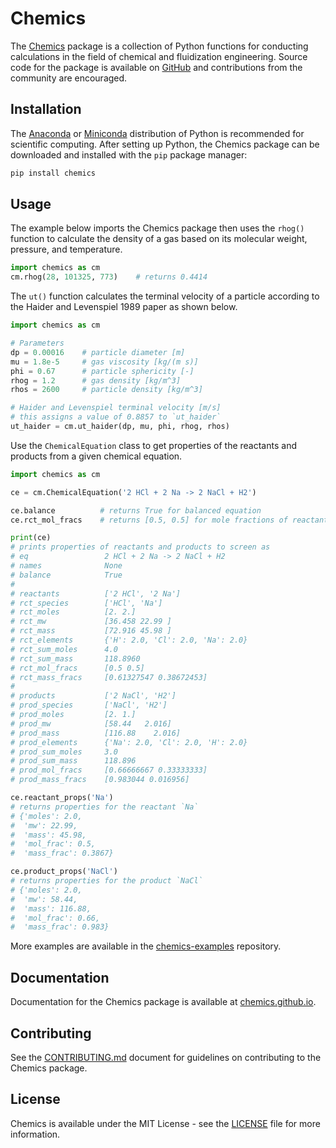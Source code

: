 # Chemics

The [Chemics][] package is a collection of Python functions for conducting calculations in the field of chemical and fluidization engineering. Source code for the package is available on [GitHub][] and contributions from the community are encouraged.

## Installation

The [Anaconda][] or [Miniconda][] distribution of Python is recommended for scientific computing. After setting up Python, the Chemics package can be downloaded and installed with the `pip` package manager:

```bash
pip install chemics
```

## Usage

The example below imports the Chemics package then uses the `rhog()` function to calculate the density of a gas based on its molecular weight, pressure, and temperature.

```python
import chemics as cm
cm.rhog(28, 101325, 773)    # returns 0.4414
```

The `ut()` function calculates the terminal velocity of a particle according to the Haider and Levenspiel 1989 paper as shown below.

```python
import chemics as cm

# Parameters
dp = 0.00016    # particle diameter [m]
mu = 1.8e-5     # gas viscosity [kg/(m s)]
phi = 0.67      # particle sphericity [-]
rhog = 1.2      # gas density [kg/m^3]
rhos = 2600     # particle density [kg/m^3]

# Haider and Levenspiel terminal velocity [m/s]
# this assigns a value of 0.8857 to `ut_haider`
ut_haider = cm.ut_haider(dp, mu, phi, rhog, rhos)
```

Use the `ChemicalEquation` class to get properties of the reactants and products from a given chemical equation.

```python
import chemics as cm

ce = cm.ChemicalEquation('2 HCl + 2 Na -> 2 NaCl + H2')

ce.balance          # returns True for balanced equation
ce.rct_mol_fracs    # returns [0.5, 0.5] for mole fractions of reactants

print(ce)
# prints properties of reactants and products to screen as
# eq                 2 HCl + 2 Na -> 2 NaCl + H2
# names              None
# balance            True
#
# reactants          ['2 HCl', '2 Na']
# rct_species        ['HCl', 'Na']
# rct_moles          [2. 2.]
# rct_mw             [36.458 22.99 ]
# rct_mass           [72.916 45.98 ]
# rct_elements       {'H': 2.0, 'Cl': 2.0, 'Na': 2.0}
# rct_sum_moles      4.0
# rct_sum_mass       118.8960
# rct_mol_fracs      [0.5 0.5]
# rct_mass_fracs     [0.61327547 0.38672453]
#
# products           ['2 NaCl', 'H2']
# prod_species       ['NaCl', 'H2']
# prod_moles         [2. 1.]
# prod_mw            [58.44   2.016]
# prod_mass          [116.88    2.016]
# prod_elements      {'Na': 2.0, 'Cl': 2.0, 'H': 2.0}
# prod_sum_moles     3.0
# prod_sum_mass      118.896
# prod_mol_fracs     [0.66666667 0.33333333]
# prod_mass_fracs    [0.983044 0.016956]

ce.reactant_props('Na')
# returns properties for the reactant `Na`
# {'moles': 2.0,
#  'mw': 22.99,
#  'mass': 45.98,
#  'mol_frac': 0.5,
#  'mass_frac': 0.3867}

ce.product_props('NaCl')
# returns properties for the product `NaCl`
# {'moles': 2.0,
#  'mw': 58.44,
#  'mass': 116.88,
#  'mol_frac': 0.66,
#  'mass_frac': 0.983}
```

More examples are available in the [chemics-examples][] repository.

## Documentation

Documentation for the Chemics package is available at [chemics.github.io](https://chemics.github.io).

## Contributing

See the [CONTRIBUTING.md](CONTRIBUTING.md) document for guidelines on contributing to the Chemics package.

## License

Chemics is available under the MIT License - see the [LICENSE](LICENSE) file for more information.


[anaconda]: https://www.anaconda.com
[chemics]: https://pypi.org/project/chemics/
[chemics-examples]: https://github.com/chemics/chemics-examples
[github]: https://github.com/chemics/chemics
[miniconda]: https://conda.io/miniconda.html
